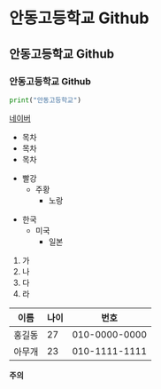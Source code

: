 # 안동고등학교 Github
## 안동고등학교 Github
### 안동고등학교 Github

```python
print("안동고등학교")
```
[네이버](www.naver.com)

* 목차
 * 목차
  * 목차

+ 빨강
  + 주황
    + 노랑

- 한국
  - 미국
    - 일본

1. 가
2. 나
3. 다
4. 라

이름 | 나이 | 번호
---|---|---
홍길동|27|010-0000-0000
아무개|23|010-1111-1111

**주의**